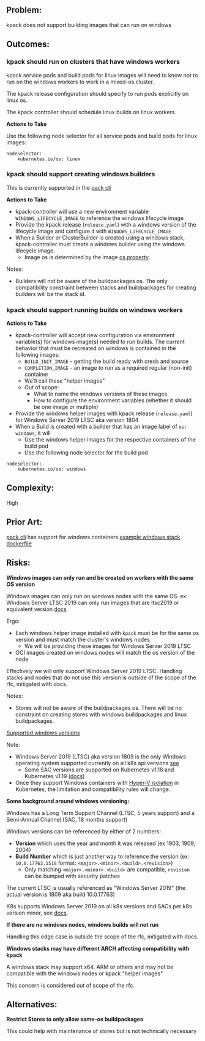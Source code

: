 ## Problem:

kpack does not support building images that can run on windows

## Outcomes:

### kpack should run on clusters that have windows workers

kpack service pods and build pods for linux images will need to know not to run on the windows workers to work in a mixed-os cluster.

The kpack release configuration should specify to run pods explicitly on linux os.

The kpack controller should schedule linux builds on linux workers.

**Actions to Take**

Use the following node selector for all service pods and build pods for linux images:

```
nodeSelector:
    kubernetes.io/os: linux
```

### kpack should support creating windows builders

This is currently supported in the [pack cli](https://github.com/buildpacks/pack/issues/469)

**Actions to Take**

- kpack-controller will use a new environment variable `WINDOWS_LIFECYCLE_IMAGE` to reference the windows lifecycle image
- Provide the kpack release (`release.yaml`) with a windows version of the lifecycle image and configure it with `WINDOWS_LIFECYCLE_IMAGE`
- When a Builder or ClusterBuilder is created using a windows stack, kpack-controller must create a windows builder using the windows lifecycle image.
    - Image os is determined by the image [os property](https://github.com/opencontainers/image-spec/blob/master/config.md#:~:text=os%20string).

Notes:

- Builders will not be aware of the buildpackages os. The only compatibility constraint between stacks and buildpackages for creating builders will be the stack id.

### kpack should support running builds on windows workers

**Actions to Take**

- kpack-controller will accept new configuration via environment variable(s) for windows image(s) needed to run builds. The current behavior that must be recreated on windows is contained in the following images:
    - `BUILD_INIT_IMAGE` - getting the build ready with creds and source
    - `COMPLETION_IMAGE` - an image to run as a required regular (non-init) container
    - We'll call these "helper images"
    - Out of scope:
        - What to name the windows versions of these images
        - How to configure the environment variables (whether it should be one image or multiple)
- Provide the windows helper images with kpack release (`release.yaml`) for Windows Server 2019 LTSC aka version 1804
- When a Build is created with a builder that has an image label of `os: windows`, it will
    - Use the windows helper images for the respective containers of the build pod
    - Use the following node selector for the build pod

 ```
 nodeSelector:
     kubernetes.io/os: windows
 ```

## Complexity:

High

## Prior Art:

[pack cli](https://github.com/buildpacks/pack) has support for windows containers
[example windows stack dockerfile](https://github.com/buildpacks/samples/blob/main/stacks/dotnet-framework-1809/build/Dockerfile)

## Risks:

**Windows images can only run and be created on workers with the same OS version**

Windows images can only run on windows nodes with the same OS. ex: Windows Server LTSC 2019 can only run images that are ltsc2019 or equivalent version [docs](https://docs.microsoft.com/en-us/virtualization/windowscontainers/deploy-containers/version-compatibility?tabs=windows-server-2019%2Cwindows-10-20H2#:~:text=Supports%20process%20isolation)

Ergo:

- Each windows helper image installed with `kpack` must be for the same os version and must match the cluster's windows nodes
    - We will be providing these images for Windows Server 2019 LTSC
- OCI images created on windows nodes will match the os version of the node

Effectively we will only support Windows Server 2019 LTSC. Handling stacks and nodes that do not use this version is outside of the scope of the rfc, mitigated with docs.

Notes:
- Stores will not be aware of the buildpackages os. There will be no constraint on creating stores with windows buildpackages and linux buildpackages.

[Supported windows versions](https://kubernetes.io/docs/setup/production-environment/windows/intro-windows-in-kubernetes/#windows-os-version-support)

Note:
- Windows Server 2019 (LTSC) aka version 1809 is the only Windows operating system supported currently on all k8s api versions [see](https://kubernetes.io/docs/setup/production-environment/windows/intro-windows-in-kubernetes/#windows-containers-in-kubernetes)
    - Some SAC versions are supported on Kubernetes v1.18 and Kubernetes v1.19 ([docs](https://kubernetes.io/docs/setup/production-environment/windows/intro-windows-in-kubernetes/#windows-os-version-support))
- Once they support Windows containers with [Hyper-V isolation](https://kubernetes.io/docs/setup/production-environment/windows/intro-windows-in-kubernetes/#hyper-v-isolation) in Kubernetes, the limitation and compatibility rules will change.

**Some background around windows versioning:**

Windows has a Long Term Support Channel (LTSC, 5 years support) and a Semi-Annual Channel (SAC, 18 months support)

Windows versions can be referenced by either of 2 numbers:
- **Version** which uses the year and month it was released (ex 1903, 1909, 2004)
- **Build Number** which is just another way to reference the version (ex: `10.0.17763.1518` format: `<major>.<minor>.<build>.<revision>`)
    - Only matching `<major>.<minor>.<build>` are compatible, `revision` can be bumped with security patches

The current LTSC is usually referenced as "Windows Server 2019" (the actual version is 1809 aka build 10.0.17763)

K8s supports Windows Server 2019 on all k8s versions and SACs per k8s version minor, see [docs](https://kubernetes.io/docs/setup/production-environment/windows/intro-windows-in-kubernetes/#windows-os-version-support).

**If there are no windows nodes, windows builds will not run**

Handling this edge case is outside the scope of the rfc, mitigated with docs.

**Windows stacks may have different ARCH affecting compatibility with kpack**

A windows stack may support x64, ARM or others and may not be compatible with the windows nodes or kpack "helper images"

This concern is considered out of scope of the rfc.

## Alternatives:

**Restrict Stores to only allow same-os buildpackages**

This could help with maintenance of stores but is not technically necessary

